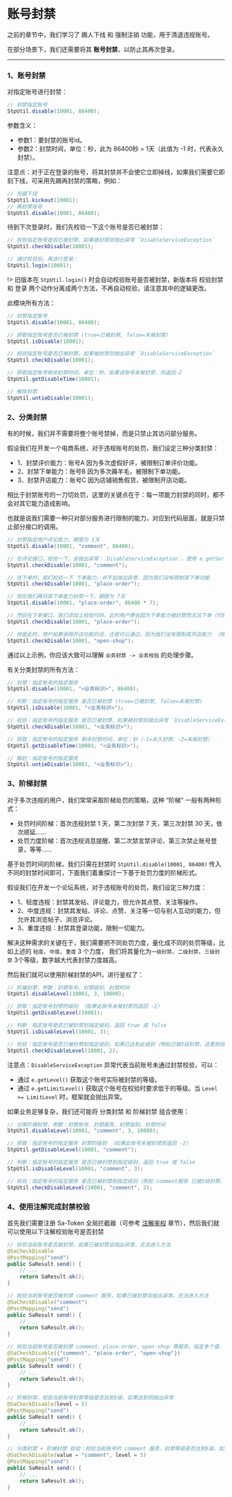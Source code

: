 # 账号封禁

之前的章节中，我们学习了 踢人下线 和 强制注销 功能，用于清退违规账号。

在部分场景下，我们还需要将其 **账号封禁**，以防止其再次登录。

--- 

### 1、账号封禁

对指定账号进行封禁：

``` java
// 封禁指定账号 
StpUtil.disable(10001, 86400); 
```

参数含义：
- 参数1：要封禁的账号id。
- 参数2：封禁时间，单位：秒，此为 86400秒 = 1天（此值为 -1 时，代表永久封禁）。


注意点：对于正在登录的账号，将其封禁并不会使它立即掉线，如果我们需要它即刻下线，可采用先踢再封禁的策略，例如：<br>
``` java
// 先踢下线
StpUtil.kickout(10001); 
// 再封禁账号
StpUtil.disable(10001, 86400); 
```

待到下次登录时，我们先校验一下这个账号是否已被封禁：
``` java
// 校验指定账号是否已被封禁，如果被封禁则抛出异常 `DisableServiceException`
StpUtil.checkDisable(10001); 

// 通过校验后，再进行登录：
StpUtil.login(10001); 
```

!> 旧版本在 `StpUtil.login()` 时会自动校验账号是否被封禁，新版本将 校验封禁 和 登录 两个动作分离成两个方法，不再自动校验，请注意其中的逻辑更改。

此模块所有方法：
``` java
// 封禁指定账号 
StpUtil.disable(10001, 86400); 

// 获取指定账号是否已被封禁 (true=已被封禁, false=未被封禁) 
StpUtil.isDisable(10001); 

// 校验指定账号是否已被封禁，如果被封禁则抛出异常 `DisableServiceException`
StpUtil.checkDisable(10001); 

// 获取指定账号剩余封禁时间，单位：秒，如果该账号未被封禁，则返回-2 
StpUtil.getDisableTime(10001); 

// 解除封禁
StpUtil.untieDisable(10001); 
```


### 2、分类封禁

有的时候，我们并不需要将整个账号禁掉，而是只禁止其访问部分服务。

假设我们在开发一个电商系统，对于违规账号的处罚，我们设定三种分类封禁：

- 1、封禁评价能力：账号A 因为多次虚假好评，被限制订单评价功能。
- 2、封禁下单能力：账号B 因为多次薅羊毛，被限制下单功能。
- 3、封禁开店能力：账号C 因为店铺销售假货，被限制开店功能。

相比于封禁账号的一刀切处罚，这里的关键点在于：每一项能力封禁的同时，都不会对其它能力造成影响。

也就是说我们需要一种只对部分服务进行限制的能力，对应到代码层面，就是只禁止部分接口的调用。

``` java
// 封禁指定用户评论能力，期限为 1天
StpUtil.disable(10001, "comment", 86400);

// 在评论接口，校验一下，会抛出异常：`DisableServiceException`，使用 e.getService() 可获取业务标识 `comment` 
StpUtil.checkDisable(10001, "comment");

// 在下单时，我们校验一下 下单能力，并不会抛出异常，因为我们没有限制其下单功能
StpUtil.checkDisable(10001, "place-order");

// 现在我们再将其下单能力封禁一下，期限为 7天 
StpUtil.disable(10001, "place-order", 86400 * 7);

// 然后在下单接口，我们添加上校验代码，此时用户便会因为下单能力被封禁而无法下单（代码抛出异常）
StpUtil.checkDisable(10001, "place-order");

// 但是此时，用户如果调用开店功能的话，还是可以通过，因为我们没有限制其开店能力 （除非我们再调用了封禁开店的代码）
StpUtil.checkDisable(10001, "open-shop");
```

通过以上示例，你应该大致可以理解 `业务封禁 -> 业务校验` 的处理步骤。

有关分类封禁的所有方法：
``` java
// 封禁：指定账号的指定服务 
StpUtil.disable(10001, "<业务标识>", 86400); 

// 判断：指定账号的指定服务 是否已被封禁 (true=已被封禁, false=未被封禁) 
StpUtil.isDisable(10001, "<业务标识>"); 

// 校验：指定账号的指定服务 是否已被封禁，如果被封禁则抛出异常 `DisableServiceException`
StpUtil.checkDisable(10001, "<业务标识>"); 

// 获取：指定账号的指定服务 剩余封禁时间，单位：秒（-1=永久封禁，-2=未被封禁）
StpUtil.getDisableTime(10001, "<业务标识>"); 

// 解封：指定账号的指定服务
StpUtil.untieDisable(10001, "<业务标识>"); 
```


### 3、阶梯封禁

对于多次违规的用户，我们常常采取阶梯处罚的策略，这种 “阶梯” 一般有两种形式：

- 处罚时间阶梯：首次违规封禁 1 天，第二次封禁 7 天，第三次封禁 30 天，依次顺延……
- 处罚力度阶梯：首次违规消息提醒、第二次禁言禁评论、第三次禁止账号登录，等等……

基于处罚时间的阶梯，我们只需在封禁时 `StpUtil.disable(10001, 86400)` 传入不同的封禁时间即可，下面我们着重探讨一下基于处罚力度的阶梯形式。

假设我们在开发一个论坛系统，对于违规账号的处罚，我们设定三种力度：

- 1、轻度违规：封禁其发帖、评论能力，但允许其点赞、关注等操作。
- 2、中度违规：封禁其发帖、评论、点赞、关注等一切与别人互动的能力，但允许其浏览帖子、浏览评论。
- 3、重度违规：封禁其登录功能，限制一切能力。

解决这种需求的关键在于，我们需要把不同处罚力度，量化成不同的处罚等级，比如上述的 `轻度`、`中度`、`重度` 3 个力度，
我们将其量化为`一级封禁`、`二级封禁`、`三级封禁` 3个等级，数字越大代表封禁力度越高。

然后我们就可以使用阶梯封禁的API，进行鉴权了：

``` java
// 阶梯封禁，参数：封禁账号、封禁级别、封禁时间 
StpUtil.disableLevel(10001, 3, 10000);

// 获取：指定账号封禁的级别 （如果此账号未被封禁则返回 -2）
StpUtil.getDisableLevel(10001);

// 判断：指定账号是否已被封禁到指定级别，返回 true 或 false
StpUtil.isDisableLevel(10001, 3);

// 校验：指定账号是否已被封禁到指定级别，如果已达到此级别（例如已被3级封禁，这里校验是否达到2级），则抛出异常 `DisableServiceException`
StpUtil.checkDisableLevel(10001, 2);
```

注意点：`DisableServiceException` 异常代表当前账号未通过封禁校验，可以：
- 通过 `e.getLevel()` 获取这个账号实际被封禁的等级。
- 通过 `e.getLimitLevel()` 获取这个账号在校验时要求低于的等级。当 `Level >= LimitLevel` 时，框架就会抛出异常。

如果业务足够复杂，我们还可能将 分类封禁 和 阶梯封禁 组合使用：

``` java
// 分类阶梯封禁，参数：封禁账号、封禁服务、封禁级别、封禁时间 
StpUtil.disableLevel(10001, "comment", 3, 10000);

// 获取：指定账号的指定服务 封禁的级别 （如果此账号未被封禁则返回 -2）
StpUtil.getDisableLevel(10001, "comment");

// 判断：指定账号的指定服务 是否已被封禁到指定级别，返回 true 或 false
StpUtil.isDisableLevel(10001, "comment", 3);

// 校验：指定账号的指定服务 是否已被封禁到指定级别（例如 comment服务 已被3级封禁，这里校验是否达到2级），如果已达到此级别，则抛出异常 
StpUtil.checkDisableLevel(10001, "comment", 2);
```



### 4、使用注解完成封禁校验
首先我们需要注册 Sa-Token 全局拦截器（可参考 [注解鉴权](/use/at-check) 章节），然后我们就可以使用以下注解校验账号是否封禁

``` java
// 校验当前账号是否被封禁，如果已被封禁会抛出异常，无法进入方法 
@SaCheckDisable
@PostMapping("send")
public SaResult send() {
	// ... 
	return SaResult.ok(); 
}

// 校验当前账号是否被封禁 comment 服务，如果已被封禁会抛出异常，无法进入方法 
@SaCheckDisable("comment")
@PostMapping("send")
public SaResult send() {
	// ... 
	return SaResult.ok(); 
}

// 校验当前账号是否被封禁 comment、place-order、open-shop 等服务，指定多个值，只要有一个已被封禁，就无法进入方法 
@SaCheckDisable({"comment", "place-order", "open-shop"})
@PostMapping("send")
public SaResult send() {
	// ... 
	return SaResult.ok(); 
}

// 阶梯封禁，校验当前账号封禁等级是否达到5级，如果达到则抛出异常 
@SaCheckDisable(level = 5)
@PostMapping("send")
public SaResult send() {
	// ... 
	return SaResult.ok(); 
}

// 分类封禁 + 阶梯封禁 校验：校验当前账号的 comment 服务，封禁等级是否达到5级，如果达到则抛出异常 
@SaCheckDisable(value = "comment", level = 5)
@PostMapping("send")
public SaResult send() {
	// ... 
	return SaResult.ok(); 
}
```


